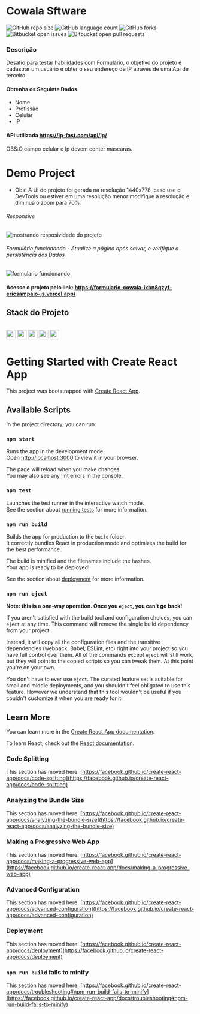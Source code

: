 # Cowala Sftware

<!---Esses são exemplos. Veja https://shields.io para outras pessoas ou para personalizar este conjunto de escudos. Você pode querer incluir dependências, status do projeto e informações de licença aqui--->

![GitHub repo size](https://img.shields.io/github/repo-size/EricSampaio-Js/Desafio_Cowala?style=for-the-badge)
![GitHub language count](https://img.shields.io/github/languages/count/EricSampaio-Js/Desafio_Cowala?style=for-the-badge)
![GitHub forks](https://img.shields.io/github/forks/EricSampaio-Js/Desafio_Cowala?style=for-the-badge)
![Bitbucket open issues](https://img.shields.io/bitbucket/issues/EricSampaio-Js/Desafio_Cowala?style=for-the-badge)
![Bitbucket open pull requests](https://img.shields.io/bitbucket/pr-raw/EricSampaio-Js/Desafio_Cowala?style=for-the-badge)
<!-- <img src="https://img.shields.io/github/repo-size/EricSampaio-Js/Desafio_Cowala?style=for-the-badge"/> -->

### Descrição
Desafio para testar habilidades com Formulário, o objetivo do projeto é cadastrar um usuário e obter o seu endereço de IP através de uma Api de terceiro.

#### Obtenha os Seguinte Dados
<ul>
    <li>Nome</li>
    <li>Profissão</li>
    <li>Celular</li>
    <li>IP</li>
</ul>

#### API utilizada  https://ip-fast.com/api/ip/

OBS:O campo celular e Ip devem conter máscaras.

# Demo Project
- Obs: A UI do projeto foi gerada na resolução 1440x778, caso use o DevTools ou estiver em uma resolução menor modifique a resolução e diminua o zoom para 70%

###### Responsive
<img src="https://user-images.githubusercontent.com/42781728/151378966-8fd232e4-ec1c-452f-ab7e-cb3ea3a4328a.gif" alt="mostrando resposividade do projeto">



###### Formulário funcionando - Atualize a página após salvar, e verifique a persistência dos Dados
<img src="https://user-images.githubusercontent.com/42781728/151379364-48bb3209-1c49-4740-8266-4641284c1a88.gif" alt="formulario funcionando">
 
#### Acesse o projeto pelo link:  <a>https://formulario-cowala-lxbn8qzyf-ericsampaio-js.vercel.app/</a>




## Stack do Projeto



<div style="display: inline_block"><br>
    <img height="25" src="https://img.shields.io/badge/HTML5-E34F26?style=for-the-badge&logo=html5&logoColor=white">
    <img height="25" src="https://img.shields.io/badge/CSS3-1572B6?style=for-the-badge&logo=css3&logoColor=white">
    <img height="25"
        src="https://img.shields.io/badge/JavaScript-F7DF1E?style=for-the-badge&logo=javascript&logoColor=black">
    <img height="25"
        src="https://img.shields.io/badge/styled--components-DB7093?style=for-the-badge&logo=styled-components&logoColor=white">
    <img height="25" src="https://img.shields.io/badge/React-20232A?style=for-the-badge&logo=react&logoColor=61DAFB">
 

# Getting Started with Create React App

This project was bootstrapped with [Create React App](https://github.com/facebook/create-react-app).

## Available Scripts

In the project directory, you can run:

### `npm start`

Runs the app in the development mode.\
Open [http://localhost:3000](http://localhost:3000) to view it in your browser.

The page will reload when you make changes.\
You may also see any lint errors in the console.

### `npm test`

Launches the test runner in the interactive watch mode.\
See the section about [running tests](https://facebook.github.io/create-react-app/docs/running-tests) for more information.

### `npm run build`

Builds the app for production to the `build` folder.\
It correctly bundles React in production mode and optimizes the build for the best performance.

The build is minified and the filenames include the hashes.\
Your app is ready to be deployed!

See the section about [deployment](https://facebook.github.io/create-react-app/docs/deployment) for more information.

### `npm run eject`

**Note: this is a one-way operation. Once you `eject`, you can't go back!**

If you aren't satisfied with the build tool and configuration choices, you can `eject` at any time. This command will remove the single build dependency from your project.

Instead, it will copy all the configuration files and the transitive dependencies (webpack, Babel, ESLint, etc) right into your project so you have full control over them. All of the commands except `eject` will still work, but they will point to the copied scripts so you can tweak them. At this point you're on your own.

You don't have to ever use `eject`. The curated feature set is suitable for small and middle deployments, and you shouldn't feel obligated to use this feature. However we understand that this tool wouldn't be useful if you couldn't customize it when you are ready for it.

## Learn More

You can learn more in the [Create React App documentation](https://facebook.github.io/create-react-app/docs/getting-started).

To learn React, check out the [React documentation](https://reactjs.org/).

### Code Splitting

This section has moved here: [https://facebook.github.io/create-react-app/docs/code-splitting](https://facebook.github.io/create-react-app/docs/code-splitting)

### Analyzing the Bundle Size

This section has moved here: [https://facebook.github.io/create-react-app/docs/analyzing-the-bundle-size](https://facebook.github.io/create-react-app/docs/analyzing-the-bundle-size)

### Making a Progressive Web App

This section has moved here: [https://facebook.github.io/create-react-app/docs/making-a-progressive-web-app](https://facebook.github.io/create-react-app/docs/making-a-progressive-web-app)

### Advanced Configuration

This section has moved here: [https://facebook.github.io/create-react-app/docs/advanced-configuration](https://facebook.github.io/create-react-app/docs/advanced-configuration)

### Deployment

This section has moved here: [https://facebook.github.io/create-react-app/docs/deployment](https://facebook.github.io/create-react-app/docs/deployment)

### `npm run build` fails to minify

This section has moved here: [https://facebook.github.io/create-react-app/docs/troubleshooting#npm-run-build-fails-to-minify](https://facebook.github.io/create-react-app/docs/troubleshooting#npm-run-build-fails-to-minify)
